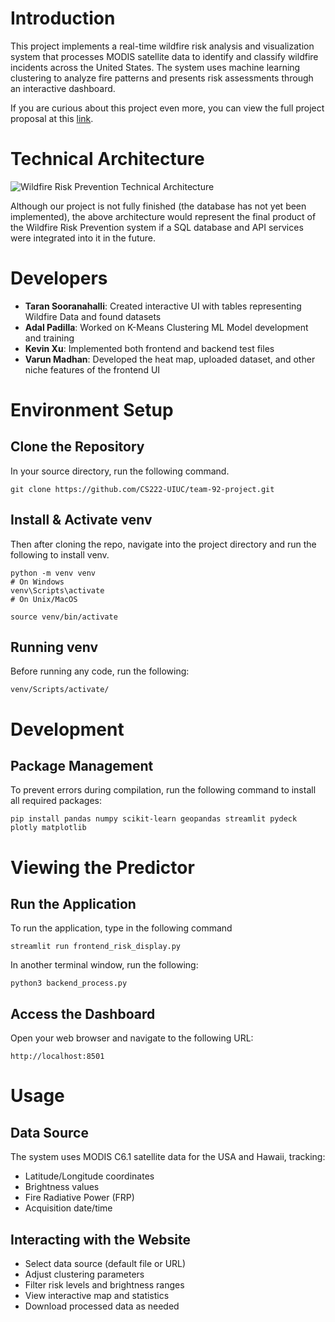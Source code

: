 # Introduction

This project implements a real-time wildfire risk analysis and visualization system that processes MODIS satellite data to identify and classify wildfire incidents across the United States. The system uses machine learning clustering to analyze fire patterns and presents risk assessments through an interactive dashboard.

If you are curious about this project even more, you can view the full project proposal at this [link](https://docs.google.com/document/d/1mJfcj2Yqdt3pFBDxfyTddpwHykLodA7CjMqltXxeUvA/edit?usp=sharing).

# Technical Architecture

![Wildfire Risk Prevention Technical Architecture](https://github.com/CS222-UIUC/team-92-project/blob/main/Architecture.png)

Although our project is not fully finished (the database has not yet been implemented), the above architecture would represent the final product of the Wildfire Risk Prevention system if a SQL database and API services were integrated into it in the future.

# Developers

- **Taran Sooranahalli**: Created interactive UI with tables representing Wildfire Data and found datasets
- **Adal Padilla**: Worked on K-Means Clustering ML Model development and training
- **Kevin Xu**: Implemented both frontend and backend test files
- **Varun Madhan**: Developed the heat map, uploaded dataset, and other niche features of the frontend UI

# Environment Setup

## Clone the Repository

In your source directory, run the following command.

```
git clone https://github.com/CS222-UIUC/team-92-project.git
```

## Install & Activate venv

Then after cloning the repo, navigate into the project directory and run the following to install venv.
```
python -m venv venv
# On Windows
venv\Scripts\activate
# On Unix/MacOS

source venv/bin/activate
```

## Running venv

Before running any code, run the following:

```
venv/Scripts/activate/
```

# Development


## Package Management

To prevent errors during compilation, run the following command to install all required packages:
```
pip install pandas numpy scikit-learn geopandas streamlit pydeck plotly matplotlib
```


# Viewing the Predictor

## Run the Application

To run the application, type in the following command
```
streamlit run frontend_risk_display.py
```

In another terminal window, run the following:
```
python3 backend_process.py
```

## Access the Dashboard

Open your web browser and navigate to the following URL:
```
http://localhost:8501
```

# Usage

## Data Source
The system uses MODIS C6.1 satellite data for the USA and Hawaii, tracking:
* Latitude/Longitude coordinates
* Brightness values
* Fire Radiative Power (FRP)
* Acquisition date/time

## Interacting with the Website
* Select data source (default file or URL)
* Adjust clustering parameters
* Filter risk levels and brightness ranges
* View interactive map and statistics
* Download processed data as needed
